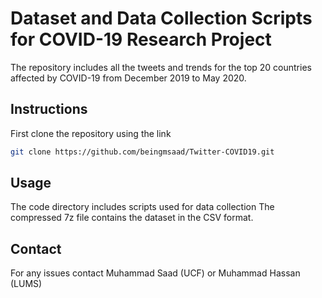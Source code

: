 # Dataset and Data Collection Scripts for COVID-19 Research Project

The repository includes all the tweets and trends for the top 20 countries affected by COVID-19 from December 2019 to May 2020. 

## Instructions

First clone the repository using the link

```bash
git clone https://github.com/beingmsaad/Twitter-COVID19.git
```

## Usage
The code directory includes scripts used for data collection
The compressed 7z file contains the dataset in the CSV format.



## Contact
For any issues contact Muhammad Saad (UCF) or Muhammad Hassan (LUMS)
